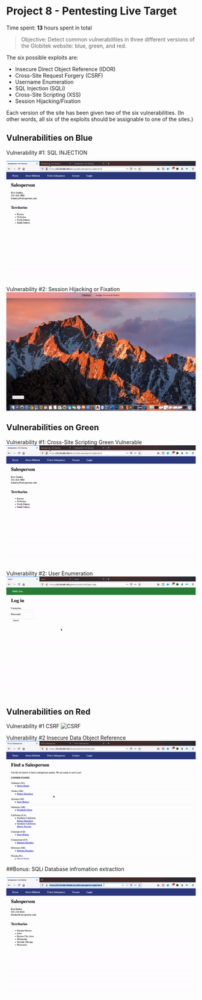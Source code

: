 
# Project 8 - Pentesting Live Target

Time spent: **13** hours spent in total

> Objective: Detect common vulnerabilities in three different versions of the Globitek website: blue, green, and red.

The six possible exploits are:
* Insecure Direct Object Reference (IDOR)
* Cross-Site Request Forgery (CSRF)
* Username Enumeration
* SQL Injection (SQLi)
* Cross-Site Scripting (XSS)
* Session Hijacking/Fixation

Each version of the site has been given two of the six vulnerabilities. (In other words, all six of the exploits should be assignable to one of the sites.)

## Vulnerabilities on Blue

Vulnerability #1: 
SQL INJECTION

![SQL Injection](https://github.com/saroze13/Week-8/blob/master/SQLi.gif)







Vulnerability #2: 
Session Hijacking or Fixation 
![Session Hijacking/Fixation](https://github.com/saroze13/Week-8/blob/master/Session%20Hijacking.gif)






## Vulnerabilities on Green

Vulnerability #1: 
Cross-Site Scripting Green Vulnerable
![SQL Injection](https://github.com/saroze13/Week-8/blob/master/SQLi.gif)








Vulnerability #2: 
User Enumeration
![User enumeration](https://github.com/saroze13/Week-8/blob/master/User%20Enumuration.gif)




## Vulnerabilities on Red

Vulnerability #1
CSRF
![CSRF](https://github.com/saroze13/Week-8/blob/master/CSRF.gif)





Vulnerability #2 
Insecure Data Object Reference
![Insecure Data Object Reference](https://github.com/saroze13/Week-8/blob/master/IDOR.gif)






##Bonus: SQLi Database infromation extraction 


![SQL Injection Bonus](https://github.com/saroze13/Week-8/blob/master/SQLi%20Bonus.gif)
